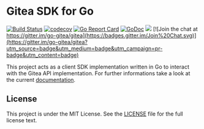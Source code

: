 # Gitea SDK for Go

[![Build Status](https://travis-ci.org/go-gitea/go-sdk.svg?branch=master)](https://travis-ci.org/go-gitea/go-sdk)
[![codecov](https://codecov.io/gh/go-gitea/go-sdk/branch/master/graph/badge.svg)](https://codecov.io/gh/go-gitea/go-sdk)
[![Go Report Card](https://goreportcard.com/badge/github.com/go-gitea/go-sdk)](https://goreportcard.com/report/github.com/go-gitea/go-sdk)
[![GoDoc](https://godoc.org/github.com/go-gitea/go-sdk?status.svg)](https://godoc.org/github.com/go-gitea/go-sdk)
[![](https://images.microbadger.com/badges/image/gitea/gitea.svg)](http://microbadger.com/images/gitea/gitea "Get your own image badge on microbadger.com")
[![Join the chat at https://gitter.im/go-gitea/gitea](https://badges.gitter.im/Join%20Chat.svg)](https://gitter.im/go-gitea/gitea?utm_source=badge&utm_medium=badge&utm_campaign=pr-badge&utm_content=badge)

This project acts as a client SDK implementation written in Go to interact with
the Gitea API implementation. For further informations take a look at the
current [documentation](https://godoc.org/github.com/go-gitea/go-sdk).

## License

This project is under the MIT License. See the [LICENSE](LICENSE) file for the
full license text.
